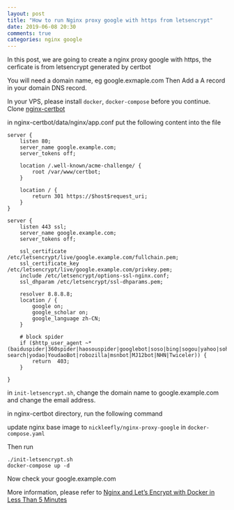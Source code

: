 ```yaml
---
layout: post
title: "How to run Nginx proxy google with https from letsencrypt"
date: 2019-06-08 20:30
comments: true
categories: nginx google
---
```


In this post, we are going to create a nginx proxy google with https, the cerficate is from letsencrypt generated by certbot

You will need a domain name, eg google.exmaple.com
Then Add a A record in your domain DNS record.

In your VPS, please install `docker`, `docker-compose` before you continue.
Clone [nginx-certbot][1]

in nginx-certbot/data/nginx/app.conf
put the following content into the file

```
server {
    listen 80;
    server_name google.example.com;
    server_tokens off;

    location /.well-known/acme-challenge/ {
        root /var/www/certbot;
    }

    location / {
        return 301 https://$host$request_uri;
    }
}

server {
    listen 443 ssl;
    server_name google.example.com;
    server_tokens off;

    ssl_certificate /etc/letsencrypt/live/google.example.com/fullchain.pem;
    ssl_certificate_key /etc/letsencrypt/live/google.example.com/privkey.pem;
    include /etc/letsencrypt/options-ssl-nginx.conf;
    ssl_dhparam /etc/letsencrypt/ssl-dhparams.pem;

    resolver 8.8.8.8;
    location / {
        google on;
        google_scholar on;
        google_language zh-CN;
    }

    # block spider
    if ($http_user_agent ~* (baiduspider|360spider|haosouspider|googlebot|soso|bing|sogou|yahoo|sohu-search|yodao|YoudaoBot|robozilla|msnbot|MJ12bot|NHN|Twiceler)) {
        return  403;
    }

}
```

in `init-letsencrypt.sh`, change the domain name to google.example.com
and change the email address.

in nginx-certbot directory,
run the following command

update nginx base image to `nickleefly/nginx-proxy-google` in `docker-compose.yaml`

Then run
```
./init-letsencrypt.sh
docker-compose up -d
```

Now check your google.example.com


More information, please refer to [Nginx and Let’s Encrypt with Docker in Less Than 5 Minutes
][2]

[1]: https://github.com/wmnnd/nginx-certbot
[2]: https://medium.com/@pentacent/nginx-and-lets-encrypt-with-docker-in-less-than-5-minutes-b4b8a60d3a71
